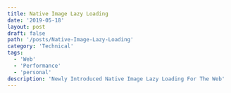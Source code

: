 ```yaml
---
title: Native Image Lazy Loading
date: '2019-05-18'
layout: post
draft: false
path: '/posts/Native-Image-Lazy-Loading'
category: 'Technical'
tags:
  - 'Web'
  - 'Performance'
  - 'personal'
description: 'Newly Introduced Native Image Lazy Loading For The Web'
---
```

